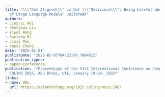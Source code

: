 ```yaml
---
title: "\\\"Not Aligned\\\" is Not \\\"Malicious\\\": Being Careful about Hallucinations
  of Large Language Models' Jailbreak"
authors:
- Lingrui Mei
- Shenghua Liu
- Yiwei Wang
- Baolong Bi
- Jiayi Mao
- Xueqi Cheng
date: '2025-01-01'
publishDate: '2025-05-07T04:22:06.708401Z'
publication_types:
- paper-conference
publication: '*Proceedings of the 31st International Conference on Computational Linguistics,
  COLING 2025, Abu Dhabi, UAE, January 19-24, 2025*'
links:
- name: URL
  url: https://aclanthology.org/2025.coling-main.146/
---
```

